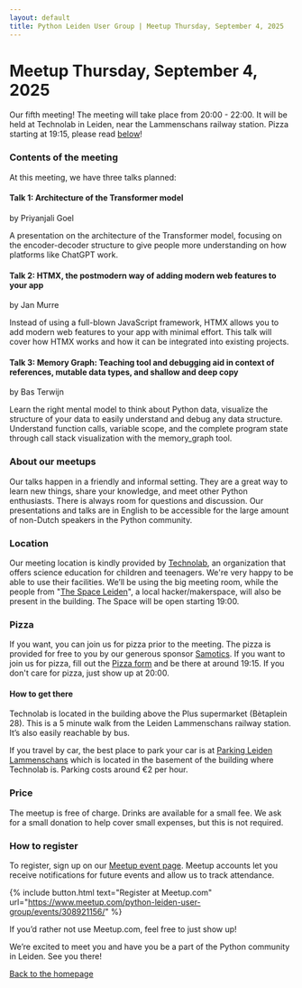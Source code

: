 ```yaml
---
layout: default
title: Python Leiden User Group | Meetup Thursday, September 4, 2025
---
```


# Meetup Thursday, September 4, 2025

Our fifth meeting! The meeting will take place from 20:00 - 22:00. It will be held at
Technolab in Leiden, near the Lammenschans railway station. Pizza starting at 19:15, please read [below](#pizza)!

### Contents of the meeting

At this meeting, we have three talks planned:

#### Talk 1: Architecture of the Transformer model

by Priyanjali Goel

A presentation on the architecture of the Transformer model, focusing on the encoder-decoder structure to give people more understanding on how platforms like ChatGPT work.

#### Talk 2: HTMX, the postmodern way of adding modern web features to your app

by Jan Murre

Instead of using a full-blown JavaScript framework, HTMX allows you to add modern web features to your app with minimal effort. This talk will cover how HTMX works and how it can be integrated into existing projects.

#### Talk 3: Memory Graph: Teaching tool and debugging aid in context of references, mutable data types, and shallow and deep copy

by Bas Terwijn

Learn the right mental model to think about Python data, visualize the structure of your data to easily understand and debug any data structure.
Understand function calls, variable scope, and the complete program state through call stack visualization with the memory_graph tool.

### About our meetups

Our talks happen in a friendly and informal setting. They are a great way to learn new things, share your knowledge, and meet other Python enthusiasts.
There is always room for questions and discussion.
Our presentations and talks are in English to
be accessible for the large amount of non-Dutch speakers in the Python community.

### Location

Our meeting location is kindly provided by [Technolab](https://www.technolableiden.nl/), an organization that offers
science education for children and teenagers. We're very happy to be able to use their facilities.
We’ll be using the big meeting room, while the
people from "[The Space Leiden](https://spaceleiden.nl/)", a local hacker/makerspace, will also be present in the
building. The Space will be open starting 19:00.

### Pizza

If you want, you can join us for pizza prior to the meeting.
The pizza is provided for free to you by our generous sponsor [Samotics](https://www.samotics.com/).
If you want to join us for pizza, fill out the [Pizza form](https://forms.gle/CPj4nEwkLoGJHZzT6) and be there at around
19:15. If you don't care for pizza, just show up at 20:00.

#### How to get there

Technolab is located in the building above the Plus supermarket (Bètaplein 28).
This is a 5 minute walk from the Leiden Lammenschans railway station. It’s also easily reachable by bus.

If you travel by car, the best place to park your car is at [Parking Leiden Lammenschans](https://parkingleidenlammenschans.nl/)
which is located in the basement of the building where Technolab is. Parking costs around €2 per hour.

### Price

The meetup is free of charge. Drinks are available for a small fee. We ask for a small donation to help cover small expenses, but this is not required.

### How to register

To register, sign up on our [Meetup event page](https://www.meetup.com/python-leiden-user-group/events/308921156/).
Meetup accounts let you receive notifications for future events and allow us to track attendance.

{% include button.html text="Register at Meetup.com" url="https://www.meetup.com/python-leiden-user-group/events/308921156/" %}

If you’d rather not use Meetup.com, feel free to just show up!

We’re excited to meet you and have you be a part of the Python community in Leiden. See you there!

[Back to the homepage](/)
